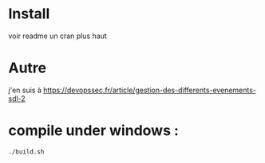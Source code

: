 # Install

voir readme un cran plus haut

# Autre

j'en suis à https://devopssec.fr/article/gestion-des-differents-evenements-sdl-2

# compile under windows : 

```
./build.sh
```

